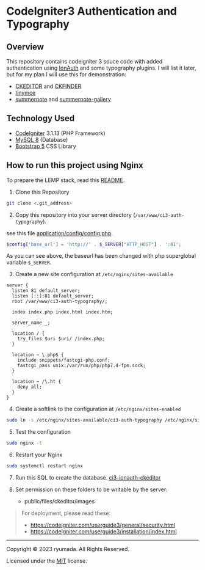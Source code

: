 # CodeIgniter3 Authentication and Typography
## Overview
This repository contains codeigniter 3 souce code with added authentication using [IonAuth](https://github.com/benedmunds/CodeIgniter-Ion-Auth) and some typography plugins. I will list it later, but for my plan I will use this for demonstration:
- [CKEDITOR](https://ckeditor.com/) and [CKFINDER]()
- [tinymce](https://www.tiny.cloud/)
- [summernote](https://summernote.org/) and [summernote-gallery](https://github.com/eissasoubhi/summernote-gallery)

## Technology Used
- [CodeIgniter](https://github.com/bcit-ci/CodeIgniter) 3.1.13 (PHP Framework)
- [MySQL 8](https://www.mysql.com/) (Database)
- [Bootstrap 5](https://getbootstrap.com/docs/5.3/examples/) CSS Library

## How to run this project using Nginx
To prepare the LEMP stack, read this [README](https://github.com/ryumada/centratama-hcportal-new/blob/master/README-persiapan-lemp-stack-linux-nginx-engine-x-mysql-php.md).

1. Clone this Repository
```bash
git clone <.git_address>
```

2. Copy this repository into your server directory (`/var/www/ci3-auth-typography`).

see this file [application/config/config.php](/application/config/config.php).

```php
$config['base_url'] = 'http://' . $_SERVER["HTTP_HOST"] . ':81';
```

As you can see above, the baseurl has been changed with php superglobal variable `$_SERVER`.


3. Create a new site configuration at `/etc/nginx/sites-available`
```nginx
server {
  listen 81 default_server;
  listen [::]:81 default_server;
  root /var/www/ci3-auth-typography/;

  index index.php index.html index.htm;

  server_name _;

  location / {
    try_files $uri $uri/ /index.php;
  }

  location ~ \.php$ {
    include snippets/fastcgi-php.conf;
    fastcgi_pass unix:/var/run/php/php7.4-fpm.sock;
  }

  location ~ /\.ht {
    deny all;
  }
}
```

4. Create a softlink to the configuration at `/etc/nginx/sites-enabled`
```bash
sudo ln -s /etc/nginx/sites-available/ci3-auth-typography /etc/nginx/sites-enabled/ci3-auth-typography
```

5. Test the configuration
```bash
sudo nginx -t
```

6. Restart your Nginx
```bash
sudo systemctl restart nginx
```

7. Run this SQL to create the database.
[ci3-ionauth-ckeditor](/sql/ci3-ionauth-ckeditor.sql)

8. Set permission on these folders to be writable by the server:
    - public/files/ckeditor/images

> For deployment, please read these:
> - https://codeigniter.com/userguide3/general/security.html
> - https://codeigniter.com/userguide3/installation/index.html

---

Copyright © 2023 ryumada. All Rights Reserved.

Licensed under the [MIT](LICENSE) license.
